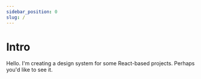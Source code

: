 ```yaml
---
sidebar_position: 0
slug: /
---
```


# Intro

Hello. I'm creating a design system for some React-based projects. Perhaps you'd like to see it.
